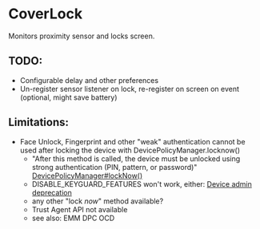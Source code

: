 CoverLock
=========

Monitors proximity sensor and locks screen.

TODO:
-----
- Configurable delay and other preferences
- Un-register sensor listener on lock, re-register on screen on event (optional, might save battery)


Limitations:
------------
- Face Unlock, Fingerprint and other "weak" authentication cannot be used after locking the device with DevicePolicyManager.locknow()
  - "After this method is called, the device must be unlocked using strong authentication (PIN, pattern, or password)" [DevicePolicyManager#lockNow()](https://developer.android.com/reference/android/app/admin/DevicePolicyManager#lockNow())
  - DISABLE_KEYGUARD_FEATURES won't work, either: [Device admin deprecation](https://developers.google.com/android/work/device-admin-deprecation)
  - any other "lock *now*" method available?
  - Trust Agent API not available
  - see also: EMM DPC OCD
